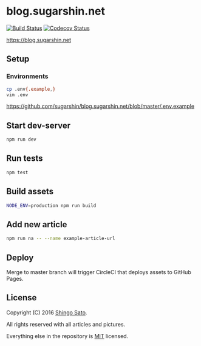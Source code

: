 # blog.sugarshin.net

[![Build Status][circleci-image]][circleci-url]
[![Codecov Status][codecov-image]][codecov-url]

https://blog.sugarshin.net

## Setup

### Environments

```sh
cp .env{.example,}
vim .env
```

https://github.com/sugarshin/blog.sugarshin.net/blob/master/.env.example

## Start dev-server

```bash
npm run dev
```

## Run tests

```bash
npm test
```

## Build assets

```bash
NODE_ENV=production npm run build
```

## Add new article

```bash
npm run na -- --name example-article-url
```

## Deploy

Merge to master branch will trigger CircleCI that deploys assets to GitHub Pages.

## License

Copyright (C) 2016 [Shingo Sato](https://sugarshin.net/).

All rights reserved with all articles and pictures.

Everything else in the repository is [MIT](https://sugarshin.mit-license.org/) licensed.

[circleci-image]: https://circleci.com/gh/sugarshin/blog.sugarshin.net/tree/master.svg?style=svg&circle-token=812f62f2aeba2a3bb9bfe6adf2abd24d7754a7be
[circleci-url]: https://circleci.com/gh/sugarshin/blog.sugarshin.net/tree/master
[codecov-image]: https://codecov.io/gh/sugarshin/blog.sugarshin.net/branch/master/graph/badge.svg
[codecov-url]: https://codecov.io/gh/sugarshin/blog.sugarshin.net

